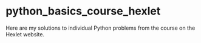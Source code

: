 # python_basics_course_hexlet
Here are my solutions to individual Python problems from the course on the Hexlet website.
